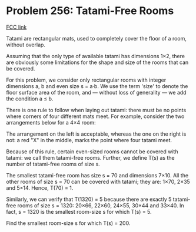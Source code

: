 # Problem 256: Tatami-Free Rooms

[FCC link](https://www.freecodecamp.org/learn/coding-interview-prep/project-euler/problem-256-tatami-free-rooms)

Tatami are rectangular mats, used to completely cover the floor of a room,
without overlap.

Assuming that the only type of available tatami has dimensions 1×2, there are
obviously some limitations for the shape and size of the rooms that can be
covered.

For this problem, we consider only rectangular rooms with integer dimensions a,
b and even size s = a·b. We use the term 'size' to denote the floor surface area
of the room, and — without loss of generality — we add the condition a ≤ b.

There is one rule to follow when laying out tatami: there must be no points
where corners of four different mats meet. For example, consider the two
arrangements below for a 4×4 room:

The arrangement on the left is acceptable, whereas the one on the right is not:
a red "X" in the middle, marks the point where four tatami meet.

Because of this rule, certain even-sized rooms cannot be covered with tatami: we
call them tatami-free rooms. Further, we define T(s) as the number of
tatami-free rooms of size s.

The smallest tatami-free room has size s = 70 and dimensions 7×10. All the other
rooms of size s = 70 can be covered with tatami; they are: 1×70, 2×35 and 5×14.
Hence, T(70) = 1.

Similarly, we can verify that T(1320) = 5 because there are exactly 5
tatami-free rooms of size s = 1320: 20×66, 22×60, 24×55, 30×44 and 33×40. In
fact, s = 1320 is the smallest room-size s for which T(s) = 5.

Find the smallest room-size s for which T(s) = 200.
